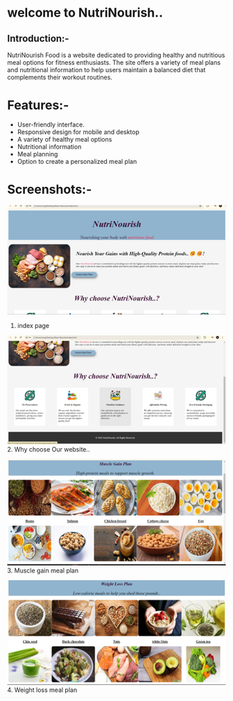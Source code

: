 # welcome to NutriNourish..

## Introduction:-

NutriNourish Food is a website dedicated to providing healthy and nutritious meal options for fitness enthusiasts. The site offers a variety of meal plans and nutritional information to help users maintain a balanced diet that complements their workout routines.

# Features:-

- User-friendly interface.
- Responsive design for mobile and desktop
 - A variety of healthy meal options
- Nutritional information 
 - Meal planning 
- Option to create a personalized meal plan

# Screenshots:-
  ![screenshots](./images/Screenshots/img1.png)
1. index page

![screenshots](./images/Screenshots/img2.png)
2. Why choose Our website..

![screenshots](./images/Screenshots/img3.png)
3. Muscle gain meal plan

![screenshots](./images/Screenshots/img4.png)
4. Weight loss meal plan